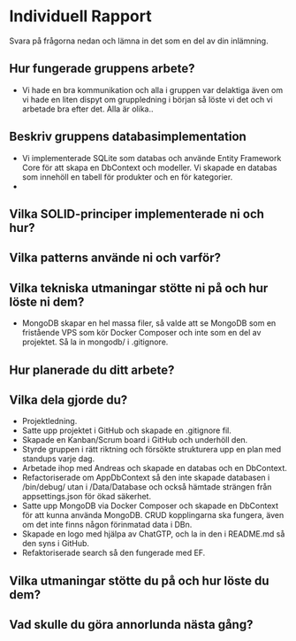 # Individuell Rapport

Svara på frågorna nedan och lämna in det som en del av din inlämning.

## Hur fungerade gruppens arbete?
- Vi hade en bra kommunikation och alla i gruppen var delaktiga även om vi hade en liten dispyt om gruppledning i början så löste vi det och vi arbetade bra efter det. Alla är olika..

## Beskriv gruppens databasimplementation
- Vi implementerade SQLite som databas och använde Entity Framework Core för att skapa en DbContext och modeller. Vi skapade en databas som innehöll en tabell för produkter och en för kategorier. 
- 

## Vilka SOLID-principer implementerade ni och hur?

## Vilka patterns använde ni och varför?

## Vilka tekniska utmaningar stötte ni på och hur löste ni dem?
- MongoDB skapar en hel massa filer, så valde att se MongoDB som en fristående VPS som kör Docker Composer och inte 
  som en del av projektet. Så la in mongodb/ i .gitignore.

## Hur planerade du ditt arbete?

## Vilka dela gjorde du?
- Projektledning. 
- Satte upp projektet i GitHub och skapade en .gitignore fil.
- Skapade en Kanban/Scrum board i GitHub och underhöll den.
- Styrde gruppen i rätt riktning och försökte strukturera upp en plan med standups varje dag.
- Arbetade ihop med Andreas och skapade en databas och en DbContext.
- Refactoriserade om AppDbContext så den inte skapade databasen i /bin/debug/ utan i /Data/Database och också hämtade strängen från appsettings.json för ökad säkerhet.
- Satte upp MongoDB via Docker Composer och skapade en DbContext för att kunna använda MongoDB.
  CRUD kopplingarna ska fungera, även om det inte finns någon förinmatad data i DBn.
- Skapade en logo med hjälpa av ChatGTP, och la in den i README.md så den syns i GitHub.
- Refaktoriserade search så den fungerade med EF.

## Vilka utmaningar stötte du på och hur löste du dem?

## Vad skulle du göra annorlunda nästa gång?
